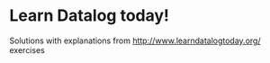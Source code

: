 # Learn Datalog today!

Solutions with explanations from http://www.learndatalogtoday.org/ exercises
